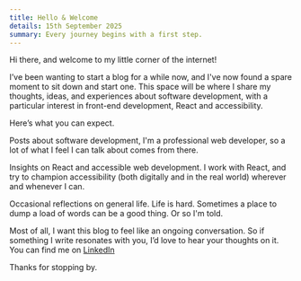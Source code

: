```yaml
---
title: Hello & Welcome
details: 15th September 2025
summary: Every journey begins with a first step.
---
```


Hi there, and welcome to my little corner of the internet!

I’ve been wanting to start a blog for a while now, and I've now found a spare moment to
sit down and start one. This space will be where I share my thoughts, ideas, and
experiences about software development, with a particular interest in front-end
development, React and accessibility.

Here’s what you can expect.

Posts about software development, I'm a professional web developer, so a lot of what I
feel I can talk about comes from there.

Insights on React and accessible web development. I work with React, and try to champion
accessibility (both digitally and in the real world) wherever and whenever I can.

Occasional reflections on general life. Life is hard. Sometimes a place to dump a load
of words can be a good thing. Or so I'm told.

Most of all, I want this blog to feel like an ongoing conversation. So if something I
write resonates with you, I’d love to hear your thoughts on it. You can find me on
<a href="https://www.linkedin.com/in/damien-r-4b9b37371/" target="_blank">LinkedIn</a>

Thanks for stopping by.
